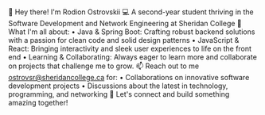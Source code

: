 👋 Hey there! I'm Rodion Ostrovskii
💻 A second-year student thriving in the Software Development and Network Engineering at Sheridan College
🌟 What I'm all about:
  • Java & Spring Boot: Crafting robust backend solutions with a passion for clean code and solid design patterns
  • JavaScript & React: Bringing interactivity and sleek user experiences to life on the front end
  • Learning & Collaborating: Always eager to learn more and collaborate on projects that challenge me to grow.
📫 Reach out to me ostrovsr@sheridancollege.ca for:
  • Collaborations on innovative software development projects
  • Discussions about the latest in technology, programming, and networking
🚀 Let's connect and build something amazing together! 
